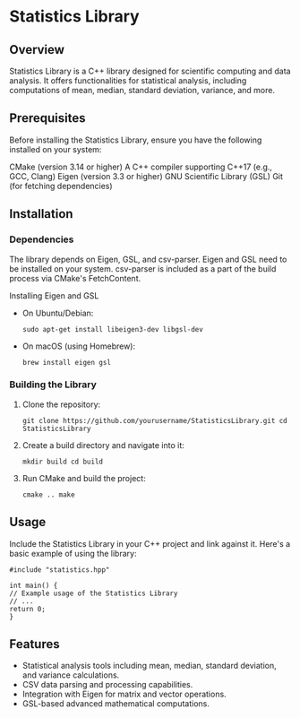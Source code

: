 # Statistics Library
## Overview
Statistics Library is a C++ library designed for scientific computing and data analysis. It offers functionalities for statistical analysis, including computations of mean, median, standard deviation, variance, and more.

## Prerequisites
Before installing the Statistics Library, ensure you have the following installed on your system:

CMake (version 3.14 or higher)
A C++ compiler supporting C++17 (e.g., GCC, Clang)
Eigen (version 3.3 or higher)
GNU Scientific Library (GSL)
Git (for fetching dependencies)

## Installation
### Dependencies
The library depends on Eigen, GSL, and csv-parser. Eigen and GSL need to be installed on your system. csv-parser is included as a part of the build process via CMake's FetchContent.

Installing Eigen and GSL
* On Ubuntu/Debian:

  `sudo apt-get install libeigen3-dev libgsl-dev`
* On macOS (using Homebrew):

  `brew install eigen gsl`

### Building the Library

1. Clone the repository:

    `git clone https://github.com/yourusername/StatisticsLibrary.git
    cd StatisticsLibrary`

2. Create a build directory and navigate into it:

    `mkdir build
    cd build`

3. Run CMake and build the project:

    `cmake ..
    make`

## Usage
Include the Statistics Library in your C++ project and link against it. Here's a basic example of using the library:

```
#include "statistics.hpp"

int main() {
// Example usage of the Statistics Library
// ...
return 0;
}
```

## Features
* Statistical analysis tools including mean, median, standard deviation, and variance calculations.
* CSV data parsing and processing capabilities.
* Integration with Eigen for matrix and vector operations.
* GSL-based advanced mathematical computations.